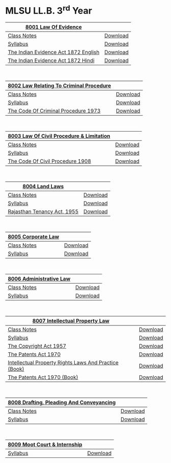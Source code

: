 # MLSU LL.B. 3<sup>rd</sup> Year

| [8001 Law Of Evidence](https://github.com/TuxEducation/mlsu-llb-third-year/tree/main/8001-law-of-evidence) ||
| ------------ | ------------- |
| [Class Notes](https://github.com/TuxEducation/mlsu-llb-third-year/blob/main/8001-law-of-evidence/class/law-of-evidence.pdf) | [Download](https://github.com/TuxEducation/mlsu-llb-third-year/raw/main/8001-law-of-evidence/class/law-of-evidence.pdf) |
| [Syllabus](https://github.com/TuxEducation/mlsu-llb-third-year/blob/main/8001-law-of-evidence/syllabus/8001-law-of-evidence.pdf) | [Download](https://github.com/TuxEducation/mlsu-llb-third-year/raw/main/8001-law-of-evidence/syllabus/8001-law-of-evidence.pdf) |
| [The Indian Evidence Act 1872 English](https://github.com/TuxEducation/mlsu-llb-third-year/blob/main/8001-law-of-evidence/acts/the-indian-evidence-act-1872.pdf) | [Download](https://github.com/TuxEducation/mlsu-llb-third-year/raw/main/8001-law-of-evidence/acts/the-indian-evidence-act-1872.pdf) |
| [The Indian Evidence Act 1872 Hindi](https://github.com/TuxEducation/mlsu-llb-third-year/blob/main/8001-law-of-evidence/acts/the-indian-evidence-act-1872-hindi.pdf) | [Download](https://github.com/TuxEducation/mlsu-llb-third-year/raw/main/8001-law-of-evidence/acts/the-indian-evidence-act-1872-hindi.pdf) |

<br />

| [8002 Law Relating To Criminal Procedure](https://github.com/TuxEducation/mlsu-llb-third-year/tree/main/8002-law-relating-to-criminal-procedure) ||
| ------------ | ------------- |
| [Class Notes](https://github.com/TuxEducation/mlsu-llb-third-year/blob/main/8002-law-relating-to-criminal-procedure/class/law-of-crimes.pdf) | [Download](https://github.com/TuxEducation/mlsu-llb-third-year/raw/main/8002-law-relating-to-criminal-procedure/class/law-of-crimes.pdf) |
| [Syllabus](https://github.com/TuxEducation/mlsu-llb-third-year/blob/main/8002-law-relating-to-criminal-procedure/syllabus/8002-law-relating-to-criminal-procedure.pdf) | [Download](https://github.com/TuxEducation/mlsu-llb-third-year/raw/main/8002-law-relating-to-criminal-procedure/syllabus/8002-law-relating-to-criminal-procedure.pdf)
| [The Code Of Criminal Procedure 1973](https://github.com/TuxEducation/mlsu-llb-third-year/blob/main/8002-law-relating-to-criminal-procedure/acts/the-code-of-criminal-procedure-1973.pdf) | [Download](https://github.com/TuxEducation/mlsu-llb-third-year/raw/main/8002-law-relating-to-criminal-procedure/acts/the-code-of-criminal-procedure-1973.pdf) |

<br />

| [8003 Law Of Civil Procedure & Limitation](https://github.com/TuxEducation/mlsu-llb-third-year/tree/main/8003-law-of-civil-procedure-and-limitation) ||
| ------------ | ------------- |
| [Class Notes](https://github.com/TuxEducation/mlsu-llb-third-year/blob/main/8003-law-of-civil-procedure-and-limitation/class/cpc.pdf) | [Download](https://github.com/TuxEducation/mlsu-llb-third-year/raw/main/8003-law-of-civil-procedure-and-limitation/class/cpc.pdf) |
| [Syllabus](https://github.com/TuxEducation/mlsu-llb-third-year/blob/main/8003-law-of-civil-procedure-and-limitation/syllabus/8003-law-of-civil-procedure-and-limitation.pdf) | [Download](https://github.com/TuxEducation/mlsu-llb-third-year/raw/main/8003-law-of-civil-procedure-and-limitation/syllabus/8003-law-of-civil-procedure-and-limitation.pdf) |
| [The Code Of Civil Procedure 1908](https://github.com/TuxEducation/mlsu-llb-third-year/blob/main/8003-law-of-civil-procedure-and-limitation/act/the-code-of-civil-procedure-1908.pdf) | [Download](https://github.com/TuxEducation/mlsu-llb-third-year/raw/main/8003-law-of-civil-procedure-and-limitation/act/the-code-of-civil-procedure-1908.pdf) |

<br />

| [8004 Land Laws](https://github.com/TuxEducation/mlsu-llb-third-year/tree/main/8004-land-laws) ||
| ------------ | ------------- |
| [Class Notes](https://github.com/TuxEducation/mlsu-llb-third-year/blob/main/8004-land-laws/class/land-law.pdf) | [Download](https://github.com/TuxEducation/mlsu-llb-third-year/raw/main/8004-land-laws/class/land-law.pdf) |
| [Syllabus](https://github.com/TuxEducation/mlsu-llb-third-year/blob/main/8004-land-laws/syllabus/8004-land-laws.pdf) | [Download](https://github.com/TuxEducation/mlsu-llb-third-year/raw/main/8004-land-laws/syllabus/8004-land-laws.pdf) |
| [Rajasthan Tenancy Act, 1955](http://htmlpreview.github.io/?https://github.com/TuxEducation/mlsu-llb-third-year/blob/main/8004-land-laws/act/rajasthan-tenancy-act-1955.html) | [Download](https://github.com/TuxEducation/mlsu-llb-third-year/raw/main/8004-land-laws/act/rajasthan-tenancy-act-1955.html) |

<br />

| [8005 Corporate Law](https://github.com/TuxEducation/mlsu-llb-third-year/tree/main/8005-corporate-law) ||
| ------------ | ------------- |
| [Class Notes](https://github.com/TuxEducation/mlsu-llb-third-year/blob/main/8005-corporate-law/class/corporate-law.pdf) | [Download](https://github.com/TuxEducation/mlsu-llb-third-year/raw/main/8005-corporate-law/class/corporate-law.pdf) |
| [Syllabus](https://github.com/TuxEducation/mlsu-llb-third-year/blob/main/8005-corporate-law/syllabus/8005-corporate-law.pdf) | [Download](https://github.com/TuxEducation/mlsu-llb-third-year/raw/main/8005-corporate-law/syllabus/8005-corporate-law.pdf) |

<br />

| [8006 Administrative Law](https://github.com/TuxEducation/mlsu-llb-third-year/tree/main/8006-administrative-law) ||
| ------------ | ------------- |
| [Class Notes](https://github.com/TuxEducation/mlsu-llb-third-year/blob/main/8006-administrative-law/class/administrative-law.pdf) | [Download](https://github.com/TuxEducation/mlsu-llb-third-year/raw/main/8006-administrative-law/class/administrative-law.pdf) |
| [Syllabus](https://github.com/TuxEducation/mlsu-llb-third-year/blob/main/8006-administrative-law/syllabus/8006-administrative-laws.pdf) | [Download](https://github.com/TuxEducation/mlsu-llb-third-year/raw/main/8006-administrative-law/syllabus/8006-administrative-laws.pdf) |

<br />

| [8007 Intellectual Property Law](https://github.com/TuxEducation/mlsu-llb-third-year/tree/main/8007-intellectual-property-law) ||
| ------------ | ------------- |
| [Class Notes](https://github.com/TuxEducation/mlsu-llb-third-year/blob/main/8007-intellectual-property-law/class/ipr.pdf) | [Download](https://github.com/TuxEducation/mlsu-llb-third-year/raw/main/8007-intellectual-property-law/class/ipr.pdf) |
| [Syllabus](https://github.com/TuxEducation/mlsu-llb-third-year/blob/main/8007-intellectual-property-law/syllabus/8007-intellectual-property-laws.pdf) | [Download](https://github.com/TuxEducation/mlsu-llb-third-year/raw/main/8007-intellectual-property-law/syllabus/8007-intellectual-property-laws.pdf) |
| [The Copyright Act 1957](https://github.com/TuxEducation/mlsu-llb-third-year/blob/main/8007-intellectual-property-law/acts/the-copyright-act-1957.pdf) | [Download](https://github.com/TuxEducation/mlsu-llb-third-year/raw/main/8007-intellectual-property-law/acts/the-copyright-act-1957.pdf) |
| [The Patents Act 1970](https://github.com/TuxEducation/mlsu-llb-third-year/blob/main/8007-intellectual-property-law/acts/the-patents-act-1970.pdf) | [Download](https://github.com/TuxEducation/mlsu-llb-third-year/raw/main/8007-intellectual-property-law/acts/the-patents-act-1970.pdf) |
| [Intellectual Property Rights Laws And Practice (Book)](https://github.com/TuxEducation/mlsu-llb-third-year/blob/main/8007-intellectual-property-law/books/intellectual-property-rights-laws-and-practice.pdf) | [Download](https://github.com/TuxEducation/mlsu-llb-third-year/raw/main/8007-intellectual-property-law/books/intellectual-property-rights-laws-and-practice.pdf) |
| [The Patents Act 1970 (Book)](https://github.com/TuxEducation/mlsu-llb-third-year/blob/main/8007-intellectual-property-law/books/the-patents-act-1970.pdf) | [Download](https://github.com/TuxEducation/mlsu-llb-third-year/raw/main/8007-intellectual-property-law/books/the-patents-act-1970.pdf) |

<br />

| [8008 Drafting, Pleading And Conveyancing](https://github.com/TuxEducation/mlsu-llb-third-year/tree/main/8008-drafting-pleading-and-conveyancing) ||
| ------------ | ------------- |
| [Class Notes](https://github.com/TuxEducation/mlsu-llb-third-year/raw/main/8008-drafting-pleading-and-conveyancing/class/drafting-and-pleeding.pdf) | [Download](https://github.com/TuxEducation/mlsu-llb-third-year/raw/main/8008-drafting-pleading-and-conveyancing/class/drafting-and-pleeding.pdf) |
| [Syllabus](https://github.com/TuxEducation/mlsu-llb-third-year/raw/main/8008-drafting-pleading-and-conveyancing/syllabus/8008-drafting-pleading-and-conveyancing.pdf) | [Download](https://github.com/TuxEducation/mlsu-llb-third-year/raw/main/8008-drafting-pleading-and-conveyancing/syllabus/8008-drafting-pleading-and-conveyancing.pdf) |

<br />

| [8009 Moot Court & Internship](https://github.com/TuxEducation/mlsu-llb-third-year/tree/main/8009-moot-court-and-internship) ||
| ------------ | ------------- |
| [Syllabus](https://github.com/TuxEducation/mlsu-llb-third-year/blob/main/8009-moot-court-and-internship/syllabus/8009-moot-court-and-internship.pdf) | [Download](https://github.com/TuxEducation/mlsu-llb-third-year/raw/main/8009-moot-court-and-internship/syllabus/8009-moot-court-and-internship.pdf) |
